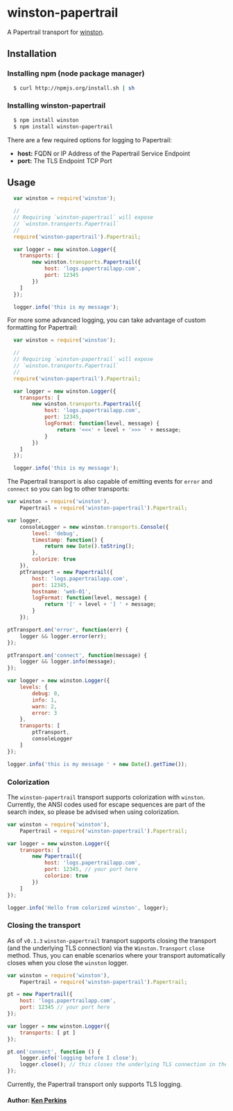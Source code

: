# winston-papertrail

A Papertrail transport for [winston][0].

## Installation

### Installing npm (node package manager)

``` bash
  $ curl http://npmjs.org/install.sh | sh
```

### Installing winston-papertrail

``` bash
  $ npm install winston
  $ npm install winston-papertrail
```

There are a few required options for logging to Papertrail:

* __host:__ FQDN or IP Address of the Papertrail Service Endpoint
* __port:__ The TLS Endpoint TCP Port

## Usage
``` js
  var winston = require('winston');

  //
  // Requiring `winston-papertrail` will expose
  // `winston.transports.Papertrail`
  //
  require('winston-papertrail').Papertrail;

  var logger = new winston.Logger({
  	transports: [
  		new winston.transports.Papertrail({
  			host: 'logs.papertrailapp.com',
  			port: 12345
  		})
  	]
  });

  logger.info('this is my message');
```

For more some advanced logging, you can take advantage of custom formatting for
Papertrail:

``` js
  var winston = require('winston');

  //
  // Requiring `winston-papertrail` will expose
  // `winston.transports.Papertrail`
  //
  require('winston-papertrail').Papertrail;

  var logger = new winston.Logger({
  	transports: [
  		new winston.transports.Papertrail({
  			host: 'logs.papertrailapp.com',
  			port: 12345,
  			logFormat: function(level, message) {
  			    return '<<<' + level + '>>> ' + message;
  			}
  		})
  	]
  });

  logger.info('this is my message');
```

The Papertrail transport is also capable of emitting events for `error` and `connect` so you can log to other transports:

``` js
var winston = require('winston'),
	Papertrail = require('winston-papertrail').Papertrail;

var logger,
	consoleLogger = new winston.transports.Console({
		level: 'debug',
		timestamp: function() {
			return new Date().toString();
		},
		colorize: true
	}),
	ptTransport = new Papertrail({
		host: 'logs.papertrailapp.com',
		port: 12345,
		hostname: 'web-01',
		logFormat: function(level, message) {
			return '[' + level + '] ' + message;
		}
	});

ptTransport.on('error', function(err) {
	logger && logger.error(err);
});

ptTransport.on('connect', function(message) {
	logger && logger.info(message);
});

var logger = new winston.Logger({
	levels: {
		debug: 0,
		info: 1,
		warn: 2,
		error: 3
	},
	transports: [
		ptTransport,
		consoleLogger
	]
});

logger.info('this is my message ' + new Date().getTime());

```

### Colorization

The `winston-papertrail` transport supports colorization with `winston`. Currently, the ANSI codes used for escape sequences are part of the search index, so please be advised when using colorization.

```Javascript
var winston = require('winston'),
    Papertrail = require('winston-papertrail').Papertrail;

var logger = new winston.Logger({
    transports: [
        new Papertrail({
            host: 'logs.papertrailapp.com',
            port: 12345, // your port here
            colorize: true
        })
    ]
});

logger.info('Hello from colorized winston', logger);

```

### Closing the transport

As of `v0.1.3` `winston-papertrail` transport supports closing the transport (and the underlying TLS connection) via the `Winston.Transport` `close` method. Thus, you can enable scenarios where your transport automatically closes when you close the `winston` logger.

```Javascript
var winston = require('winston'),
    Papertrail = require('winston-papertrail').Papertrail;

pt = new Papertrail({
    host: 'logs.papertrailapp.com',
    port: 12345 // your port here
});

var logger = new winston.Logger({
    transports: [ pt ]
});

pt.on('connect', function () {
    logger.info('logging before I close');
    logger.close(); // this closes the underlying TLS connection in the Papertrailt transport
});


```

Currently, the Papertrail transport only supports TLS logging.


#### Author: [Ken Perkins](http://blog.clipboard.com)

[0]: https://github.com/flatiron/winston
